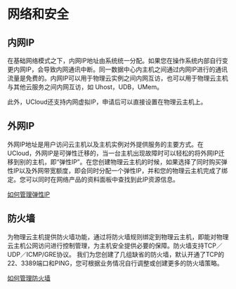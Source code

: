 

# 网络和安全

## 内网IP

在基础网络模式之下，内网IP地址由系统统一分配。如果您在操作系统内部自行变更内网IP，会导致内网通讯中断。同一数据中心内主机之间通过内网IP进行的通讯流量是免费的。内网IP可以用于物理云实例之间内网互访，也可以用于物理云主机与其他云服务之间内网互访，如
Uhost，UDB，UMem。

此外，UCloud还支持内网虚拟IP，申请后可以直接设置在物理云主机上。

## 外网IP

外网IP地址是用户访问云主机以及主机实例对外提供服务的主要方式。在UCloud，外网IP是可弹性迁移的，当一台主机出现故障时可以轻松的将外网IP迁移到别的主机，即“弹性IP”。在您创建物理云主机的时候，如果选择了同时购买弹性IP以及外网带宽额度，即会同时分配一个弹性IP，并和您的物理云主机完成了绑定。您可以同时在网络产品的资料面板中查找到此IP资源信息。

[如何管理弹性IP](https://docs.ucloud.cn/unet/eip/introduction)

## 防火墙

为物理云主机提供防火墙功能，通过将防火墙规则绑定到物理云主机，即能对物理云主机公网访问进行控制管理，为主机安全提供必要的保障。防火墙支持TCP／UDP／ICMP/GRE协议。
我们为您创建了几组缺省的防火墙，默认开通了TCP的22、3389端口和PING，您可根据业务情况自行调整或创建更多的防火墙策略。

[如何管理防火墙](https://docs.ucloud.cn/unet/firewall/introduction)

